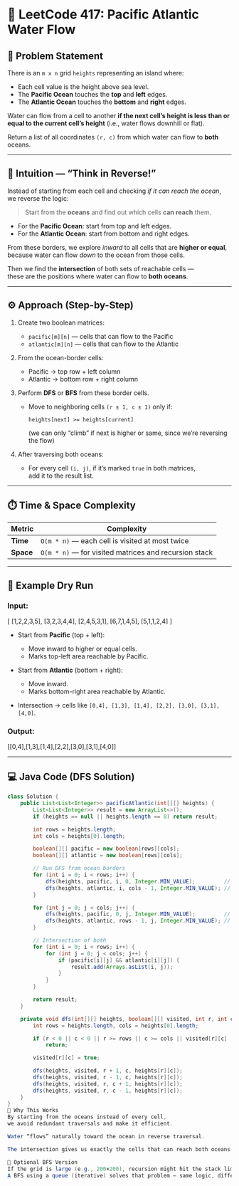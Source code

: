 # 🌊 LeetCode 417: Pacific Atlantic Water Flow

## 🧩 Problem Statement

There is an `m x n` grid `heights` representing an island where:
- Each cell value is the height above sea level.
- The **Pacific Ocean** touches the **top** and **left** edges.
- The **Atlantic Ocean** touches the **bottom** and **right** edges.

Water can flow from a cell to another **if the next cell’s height is less than or equal to the current cell’s height** (i.e., water flows downhill or flat).

Return a list of all coordinates `(r, c)` from which water can flow to **both** oceans.

---

## 🧠 Intuition — “Think in Reverse!”

Instead of starting from each cell and checking *if it can reach the ocean*,  
we reverse the logic:

> Start from the **oceans** and find out which cells **can reach** them.

- For the **Pacific Ocean**: start from top and left edges.
- For the **Atlantic Ocean**: start from bottom and right edges.

From these borders, we explore *inward* to all cells that are **higher or equal**,  
because water can flow *down* to the ocean from those cells.

Then we find the **intersection** of both sets of reachable cells —  
these are the positions where water can flow to **both oceans**.

---

## ⚙️ Approach (Step-by-Step)

1. Create two boolean matrices:
   - `pacific[m][n]` — cells that can flow to the Pacific
   - `atlantic[m][n]` — cells that can flow to the Atlantic

2. From the ocean-border cells:
   - Pacific → top row + left column
   - Atlantic → bottom row + right column

3. Perform **DFS** or **BFS** from these border cells.
   - Move to neighboring cells `(r ± 1, c ± 1)` only if:
     ```
     heights[next] >= heights[current]
     ```
     (we can only “climb” if next is higher or same, since we’re reversing the flow)

4. After traversing both oceans:
   - For every cell `(i, j)`, if it’s marked `true` in both matrices,  
     add it to the result list.

---

## ⏱️ Time & Space Complexity

| Metric | Complexity |
|---------|-------------|
| **Time** | `O(m * n)` — each cell is visited at most twice |
| **Space** | `O(m * n)` — for visited matrices and recursion stack |

---

## 🧮 Example Dry Run

### Input:
[ [1,2,2,3,5],
[3,2,3,4,4],
[2,4,5,3,1],
[6,7,1,4,5],
[5,1,1,2,4] ]


- Start from **Pacific** (top + left):
  - Move inward to higher or equal cells.
  - Marks top-left area reachable by Pacific.

- Start from **Atlantic** (bottom + right):
  - Move inward.
  - Marks bottom-right area reachable by Atlantic.

- Intersection → cells like `[0,4], [1,3], [1,4], [2,2], [3,0], [3,1], [4,0]`.

### Output:
[[0,4],[1,3],[1,4],[2,2],[3,0],[3,1],[4,0]]


---

## 💻 Java Code (DFS Solution)

```java
class Solution {
    public List<List<Integer>> pacificAtlantic(int[][] heights) {
        List<List<Integer>> result = new ArrayList<>();
        if (heights == null || heights.length == 0) return result;

        int rows = heights.length;
        int cols = heights[0].length;

        boolean[][] pacific = new boolean[rows][cols];
        boolean[][] atlantic = new boolean[rows][cols];

        // Run DFS from ocean borders
        for (int i = 0; i < rows; i++) {
            dfs(heights, pacific, i, 0, Integer.MIN_VALUE);         // Pacific (left)
            dfs(heights, atlantic, i, cols - 1, Integer.MIN_VALUE); // Atlantic (right)
        }

        for (int j = 0; j < cols; j++) {
            dfs(heights, pacific, 0, j, Integer.MIN_VALUE);         // Pacific (top)
            dfs(heights, atlantic, rows - 1, j, Integer.MIN_VALUE); // Atlantic (bottom)
        }

        // Intersection of both
        for (int i = 0; i < rows; i++) {
            for (int j = 0; j < cols; j++) {
                if (pacific[i][j] && atlantic[i][j]) {
                    result.add(Arrays.asList(i, j));
                }
            }
        }

        return result;
    }

    private void dfs(int[][] heights, boolean[][] visited, int r, int c, int prevHeight) {
        int rows = heights.length, cols = heights[0].length;

        if (r < 0 || c < 0 || r >= rows || c >= cols || visited[r][c] || heights[r][c] < prevHeight)
            return;

        visited[r][c] = true;

        dfs(heights, visited, r + 1, c, heights[r][c]);
        dfs(heights, visited, r - 1, c, heights[r][c]);
        dfs(heights, visited, r, c + 1, heights[r][c]);
        dfs(heights, visited, r, c - 1, heights[r][c]);
    }
}
🧩 Why This Works
By starting from the oceans instead of every cell,
we avoid redundant traversals and make it efficient.

Water “flows” naturally toward the ocean in reverse traversal.

The intersection gives us exactly the cells that can reach both oceans.

🔁 Optional BFS Version
If the grid is large (e.g., 200×200), recursion might hit the stack limit.
A BFS using a queue (iterative) solves that problem — same logic, different traversal.